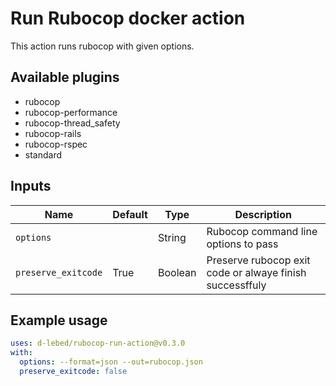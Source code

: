 # Run Rubocop docker action

This action runs rubocop with given options.

## Available plugins

* rubocop
* rubocop-performance
* rubocop-thread_safety
* rubocop-rails
* rubocop-rspec
* standard

## Inputs

| Name                | Default | Type    | Description |
| ------------------- | ------- | ------- | ----------- |
| `options`           |         | String  | Rubocop command line options to pass |
| `preserve_exitcode` | True    | Boolean | Preserve rubocop exit code or alwaye finish successffuly |

## Example usage

```yaml
uses: d-lebed/rubocop-run-action@v0.3.0
with:
  options: --format=json --out=rubocop.json
  preserve_exitcode: false
```
